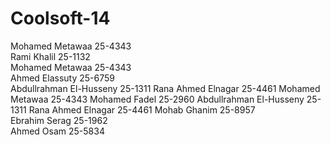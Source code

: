 Coolsoft-14
===========
Mohamed Metawaa 25-4343 <br>
Rami Khalil 25-1132 <br>
Mohamed Metawaa 25-4343<br>
Ahmed Elassuty 25-6759<br>
Abdullrahman El-Husseny 25-1311
Rana Ahmed Elnagar  25-4461
Mohamed Metawaa 25-4343
Mohamed Fadel 25-2960
Abdullrahman El-Husseny 25-1311
Rana Ahmed Elnagar  25-4461
Mohab Ghanim 25-8957 <br>
Ebrahim Serag 25-1962 <br>
Ahmed Osam 25-5834
